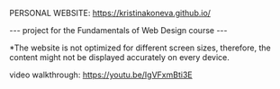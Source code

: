 PERSONAL WEBSITE: https://kristinakoneva.github.io/

--- project for the Fundamentals of Web Design course ---

*The website is not optimized for different screen sizes, therefore, the content might not be displayed accurately on every device.

video walkthrough: https://youtu.be/IgVFxmBti3E 
